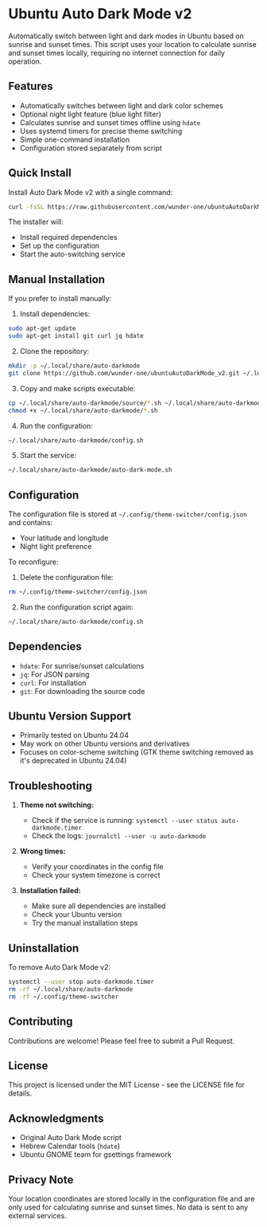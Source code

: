 # Ubuntu Auto Dark Mode v2

Automatically switch between light and dark modes in Ubuntu based on sunrise and sunset times. This script uses your location to calculate sunrise and sunset times locally, requiring no internet connection for daily operation.

## Features

- Automatically switches between light and dark color schemes
- Optional night light feature (blue light filter)
- Calculates sunrise and sunset times offline using `hdate`
- Uses systemd timers for precise theme switching
- Simple one-command installation
- Configuration stored separately from script

## Quick Install

Install Auto Dark Mode v2 with a single command:

```bash
curl -fsSL https://raw.githubusercontent.com/wunder-one/ubuntuAutoDarkMode_v2/main/install.sh | bash
```

The installer will:
- Install required dependencies
- Set up the configuration
- Start the auto-switching service

## Manual Installation

If you prefer to install manually:

1. Install dependencies:
```bash
sudo apt-get update
sudo apt-get install git curl jq hdate
```

2. Clone the repository:
```bash
mkdir -p ~/.local/share/auto-darkmode
git clone https://github.com/wunder-one/ubuntuAutoDarkMode_v2.git ~/.local/share/auto-darkmode/source
```

3. Copy and make scripts executable:
```bash
cp ~/.local/share/auto-darkmode/source/*.sh ~/.local/share/auto-darkmode/
chmod +x ~/.local/share/auto-darkmode/*.sh
```

4. Run the configuration:
```bash
~/.local/share/auto-darkmode/config.sh
```

5. Start the service:
```bash
~/.local/share/auto-darkmode/auto-dark-mode.sh
```

## Configuration

The configuration file is stored at `~/.config/theme-switcher/config.json` and contains:
- Your latitude and longitude
- Night light preference

To reconfigure:
1. Delete the configuration file:
```bash
rm ~/.config/theme-switcher/config.json
```
2. Run the configuration script again:
```bash
~/.local/share/auto-darkmode/config.sh
```

## Dependencies

- `hdate`: For sunrise/sunset calculations
- `jq`: For JSON parsing
- `curl`: For installation
- `git`: For downloading the source code

## Ubuntu Version Support

- Primarily tested on Ubuntu 24.04
- May work on other Ubuntu versions and derivatives
- Focuses on color-scheme switching (GTK theme switching removed as it's deprecated in Ubuntu 24.04)

## Troubleshooting

1. **Theme not switching:**
   - Check if the service is running: `systemctl --user status auto-darkmode.timer`
   - Check the logs: `journalctl --user -u auto-darkmode`

2. **Wrong times:**
   - Verify your coordinates in the config file
   - Check your system timezone is correct

3. **Installation failed:**
   - Make sure all dependencies are installed
   - Check your Ubuntu version
   - Try the manual installation steps

## Uninstallation

To remove Auto Dark Mode v2:

```bash
systemctl --user stop auto-darkmode.timer
rm -rf ~/.local/share/auto-darkmode
rm -rf ~/.config/theme-switcher
```

## Contributing

Contributions are welcome! Please feel free to submit a Pull Request.

## License

This project is licensed under the MIT License - see the LICENSE file for details.

## Acknowledgments

- Original Auto Dark Mode script
- Hebrew Calendar tools (`hdate`)
- Ubuntu GNOME team for gsettings framework

## Privacy Note

Your location coordinates are stored locally in the configuration file and are only used for calculating sunrise and sunset times. No data is sent to any external services.